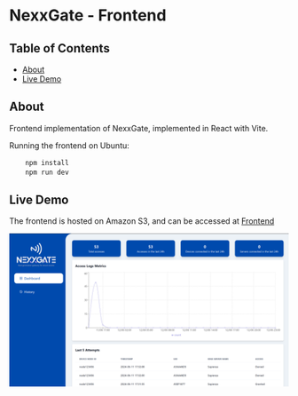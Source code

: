 # NexxGate - Frontend

## Table of Contents
+ [About](#about)
+ [Live Demo](#demo)

## About <a name = "about"></a>
Frontend implementation of NexxGate, implemented in React with Vite.

Running the frontend on Ubuntu:
```bash
    npm install
    npm run dev
```

## Live Demo <a name = "demo"></a>
The frontend is hosted on Amazon S3, and can be accessed at [Frontend](
http://nexxgate.s3-website-us-east-1.amazonaws.com/)

![alt text](../../docs/images/frontend/dashboard.png "Dashboard")
```
